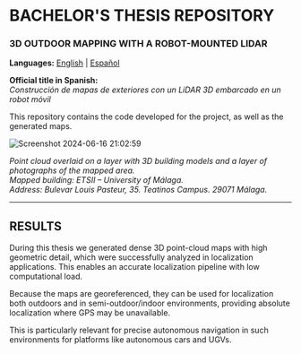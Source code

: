 # BACHELOR'S THESIS REPOSITORY
### 3D OUTDOOR MAPPING WITH A ROBOT-MOUNTED LIDAR

**Languages:** [English](README.md) | [Español](README.es.md)

**Official title in Spanish:**  
*Construcción de mapas de exteriores con un LiDAR 3D embarcado en un robot móvil*

This repository contains the code developed for the project, as well as the generated maps.

![Screenshot 2024-06-16 21:02:59](https://github.com/FranciscoAnayaPalacios/TFG/assets/145780472/5b7bc1b5-85b5-442b-8fcf-9b03f0569dfe)

*Point cloud overlaid on a layer with 3D building models and a layer of photographs of the mapped area.*  
*Mapped building: ETSII – University of Málaga.*  
*Address: Bulevar Louis Pasteur, 35. Teatinos Campus. 29071 Málaga.*

---

## RESULTS

During this thesis we generated dense 3D point-cloud maps with high geometric detail, which were successfully analyzed in localization applications. This enables an accurate localization pipeline with low computational load.

Because the maps are georeferenced, they can be used for localization both outdoors and in semi-outdoor/indoor environments, providing absolute localization where GPS may be unavailable.

This is particularly relevant for precise autonomous navigation in such environments for platforms like autonomous cars and UGVs.
